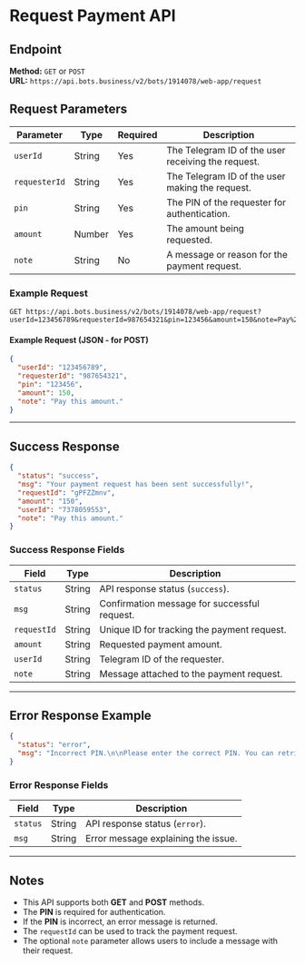 # Request Payment API

## Endpoint
**Method:** `GET` or `POST`  
**URL:** `https://api.bots.business/v2/bots/1914078/web-app/request`

## Request Parameters

| Parameter     | Type   | Required | Description |
|--------------|--------|----------|-------------|
| `userId`     | String | Yes      | The Telegram ID of the user receiving the request. |
| `requesterId` | String | Yes      | The Telegram ID of the user making the request. |
| `pin`        | String | Yes      | The PIN of the requester for authentication. |
| `amount`     | Number | Yes      | The amount being requested. |
| `note`       | String | No       | A message or reason for the payment request. |

### Example Request
```http
GET https://api.bots.business/v2/bots/1914078/web-app/request?userId=123456789&requesterId=987654321&pin=123456&amount=150&note=Pay%20this%20amount
```

#### Example Request (JSON - for POST)
```json
{
  "userId": "123456789",
  "requesterId": "987654321",
  "pin": "123456",
  "amount": 150,
  "note": "Pay this amount."
}
```

---

## Success Response

```json
{
  "status": "success",
  "msg": "Your payment request has been sent successfully!",
  "requestId": "gPFZZmnv",
  "amount": "150",
  "userId": "7378059553",
  "note": "Pay this amount."
}
```

### Success Response Fields

| Field      | Type    | Description |
|------------|--------|-------------|
| `status`   | String | API response status (`success`). |
| `msg`      | String | Confirmation message for successful request. |
| `requestId` | String | Unique ID for tracking the payment request. |
| `amount`   | String | Requested payment amount. |
| `userId`   | String | Telegram ID of the requester. |
| `note`     | String | Message attached to the payment request. |

---

## Error Response Example

```json
{
  "status": "error",
  "msg": "Incorrect PIN.\n\nPlease enter the correct PIN. You can retrieve your PIN by sending:\n`/myPin`"
}
```

### Error Response Fields

| Field     | Type   | Description |
|-----------|--------|-------------|
| `status`  | String | API response status (`error`). |
| `msg`     | String | Error message explaining the issue. |

---

## Notes
- This API supports both **GET** and **POST** methods.
- The **PIN** is required for authentication.
- If the **PIN** is incorrect, an error message is returned.
- The `requestId` can be used to track the payment request.
- The optional `note` parameter allows users to include a message with their request.

